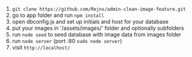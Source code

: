 1. `git clone https://github.com/Rejns/admin-clean-image-feature.git`
2. go to app folder and run `npm install`
3. open dbconfig.js and set up initials and host for your database
4. put your images in '/assets/images/' folder and optionally subfolders
5. run `node seed` to seed database with image data from images folder
6. run `node server` (port :80 `sudo node server`)
7. visit `http://localhost/`
